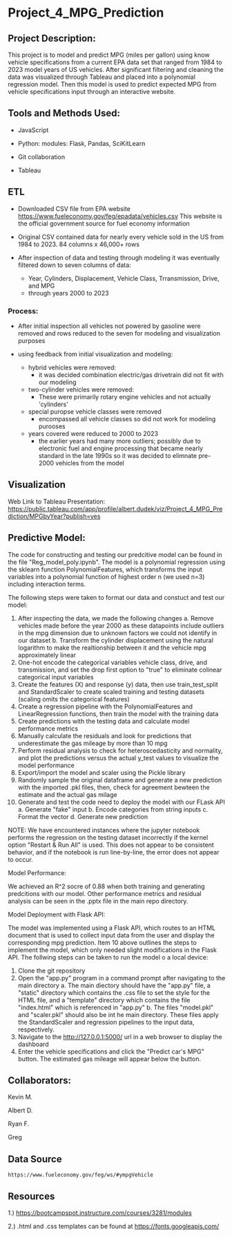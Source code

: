 # Project_4_MPG_Prediction

## Project Description:
This project is to model and predict MPG (miles per gallon) using know vehicle specifications from a current EPA data set that ranged from 1984 to 2023 model years of US vehicles. After significant filtering and cleaning the data was visualized through Tableau and placed into a polynomial regression model. Then this model is used to predict expected MPG from vehicle specifications input through an interactive website.

## Tools and Methods Used:

- JavaScript

- Python:
	modules: Flask, Pandas, SciKitLearn

- Git collaboration

- Tableau

## ETL

- Downloaded CSV file from EPA website https://www.fueleconomy.gov/feg/epadata/vehicles.csv
  This website is the official government source for fuel economy information

- Original CSV contained data for nearly every vehicle sold in the US from 1984 to 2023. 
  84 columns x 46,000+ rows

- After inspection of data and testing through modeling it was eventually filtered down to seven
  columns of data:
	- Year, Cylinders, Displacement, Vehicle Class, Trransmission, Drive, and MPG
	- through years 2000 to 2023

### Process:
- After initial inspection all vehicles not powered by gasoline were removed and rows reduced
  to the seven for modeling and visualization purposes

- using feedback from initial visualization and modeling:
	- hybrid vehicles were removed:
		- it was decided combination electric/gas drivetrain did not fit with our
		  modeling
	- two-cylinder vehicles were removed:
		- These were primarily rotary engine vehicles and not actually 'cylinders'
	- special puropse vehicle classes were removed
		- encompassed all vehicle classes so did not work for modeling purooses
	- years covered were reduced to 2000 to 2023
		- the earlier years had many more outliers; possibly due to electronic
		  fuel and engine processing that became nearly standard in the late 1990s
		  so it was decided to elimnate pre-2000 vehicles from the model


## Visualization

Web Link to Tableau Presentation: https://public.tableau.com/app/profile/albert.dudek/viz/Project_4_MPG_Prediction/MPGbyYear?publish=yes

## Predictive Model:

The code for constructing and testing our predcitive model can be found in the file "Reg_model_poly.ipynb". The model is a polynomial regression using the sklearn function PolynomialFeatures, which transforms the input variables into a polynomial function of highest order n (we used n=3) including interaction terms. 

The following steps were taken to format our data and constuct and test our model:

1. After inspecting the data, we made the following changes
    a. Remove vehicles made before the year 2000 as these datapoints include outliers in the mpg dimension due to unknown factors we could not identify in our dataset
    b. Transform the cylinder displacement using the natural logarithm to make the realtionship between it and the vehicle mpg approximately linear
2. One-hot encode the categorical variables vehicle class, drive, and transmission, and set the drop first option to "true" to eliminate colinear categorical input variables
3. Create the features (X) and response (y) data, then use train_test_split and StandardScaler to create scaled training and testing datasets (scaling omits the categorical features)
4. Create a regression pipeline with the PolynomialFeatures and LinearRegression functions, then train the model with the training data
5. Create predictions with the testing data and calculate model performance metrics
6. Manually calculate the residuals and look for predictions that underestimate the gas mileage by more than 10 mpg
7. Perform residual analysis to check for heteroscedasticity and normality, and plot the predictions versus the actual y_test values to visualize the model performance
8. Export/import the model and scaler using the Pickle library
9. Randomly sample the original dataframe and generate a new prediction with the imported .pkl files, then, check for agreement bewteen the estimate and the actual gas milage
10. Generate and test the code need to deploy the model with our FLask API 
    a. Generate "fake" input
    b. Encode categories from string inputs
    c. Format the vector
    d. Generate new prediction

NOTE: We have encountered instances where the jupyter notebook performs the regression on the testing dataset incorrectly if the kernel option "Restart & Run All" is used. This does not appear to be consistent behavior, and if the notebook is run line-by-line, the error does not appear to occur. 

Model Performance:

We achieved an R^2 socre of 0.88 when both training and generating predcitions with our model. Other performance metrics and residual analysis can be seen in the .pptx file in the main repo directory. 

Model Deployment with Flask API:

The model was implemented using a Flask API, which routes to an HTML document that is used to collect input data from the user and display the corresponding mpg prediction. Item 10 above outlines the steps to implement the model, which only needed slight modifications in the Flask API. The follwing steps can be taken to run the model o a local device:

1. Clone the git repository
2. Open the "app.py" program in a command prompt after navigating to the main directory
    a. The main diectory should have the "app.py" file, a "static" directory which contains the .css file to set the style for the HTML file, and a "template" directory which contains the file "index.html" which is referenced in "app.py"
    b. The files "model.pkl" and "scaler.pkl" should also be int he main directory. These files apply the StandardScaler and regression pipelines to the input data, respectively.
3. Navigate to the http://127.0.0.1:5000/ url in a web browser to display the dashboard
4. Enter the vehicle specifications and click the "Predict car's MPG" button. The estimated gas mileage will appear below the button.


## Collaborators:

Kevin M.

Albert D.

Ryan F.

Greg

## Data Source
	https://www.fueleconomy.gov/feg/ws/#ympgVehicle

## Resources

1.) https://bootcampspot.instructure.com/courses/3281/modules

2.) .html and .css templates can be found at https://fonts.googleapis.com/

